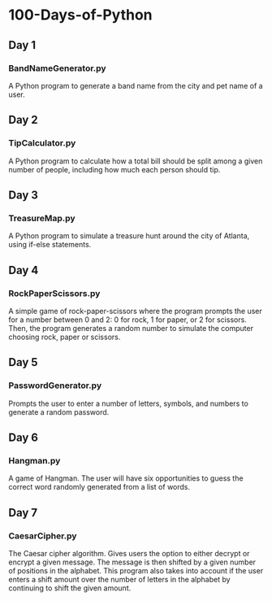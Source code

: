 # 100-Days-of-Python

## Day 1
### BandNameGenerator.py
A Python program to generate a band name from the city and pet name of a user.

## Day 2
### TipCalculator.py
A Python program to calculate how a total bill should be split among a given number of people, including how much each person should tip.

## Day 3
### TreasureMap.py
A Python program to simulate a treasure hunt around the city of Atlanta, using if-else statements.

## Day 4
### RockPaperScissors.py
A simple game of rock-paper-scissors where the program prompts the user for a number between 0 and 2: 0 for rock, 1 for paper, or 2 for scissors. Then, the program generates a random number to simulate the computer choosing rock, paper or scissors.

## Day 5
### PasswordGenerator.py
Prompts the user to enter a number of letters, symbols, and numbers to generate a random password.

## Day 6
### Hangman.py
A game of Hangman. The user will have six opportunities to guess the correct word randomly generated from a list of words.

## Day 7
### CaesarCipher.py
The Caesar cipher algorithm. Gives users the option to either decrypt or encrypt a given message. The message is then shifted by a given number of positions in the alphabet. This program also takes into account if the user enters a shift amount over the number of letters in the alphabet by continuing to shift the given amount.
